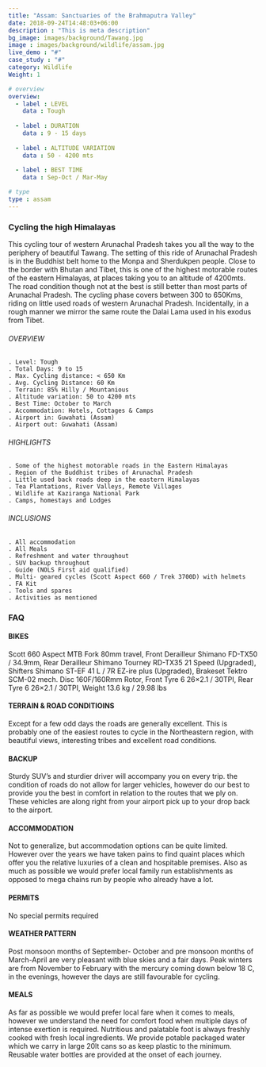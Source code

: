 ```yaml
---
title: "Assam: Sanctuaries of the Brahmaputra Valley"
date: 2018-09-24T14:48:03+06:00
description : "This is meta description"
bg_image: images/background/Tawang.jpg
image : images/background/wildlife/assam.jpg
live_demo : "#"
case_study : "#"
category: Wildlife
Weight: 1

# overview
overview:
  - label : LEVEL
    data : Tough
    
  - label : DURATION
    data : 9 - 15 days
    
  - label : ALTITUDE VARIATION
    data : 50 - 4200 mts
    
  - label : BEST TIME
    data : Sep-Oct / Mar-May 

# type
type : assam
---
```


### Cycling the high Himalayas

This cycling tour of western Arunachal Pradesh takes you all the way to the periphery of beautiful Tawang. The setting of this ride of Arunachal Pradesh is in the Buddhist belt home to the Monpa and Sherdukpen people. Close to the border with Bhutan and Tibet, this is one of the highest motorable routes of the eastern Himalayas, at places taking you to an altitude of 4200mts. The road condition though not at the best is still better than most parts of Arunachal Pradesh. The cycling phase covers between 300 to 650Kms, riding on little used roads of western Arunachal Pradesh. Incidentally, in a rough manner we mirror the same route the Dalai Lama used in his exodus from Tibet.



###### OVERVIEW
```
. Level: Tough
. Total Days: 9 to 15
. Max. Cycling distance: < 650 Km
. Avg. Cycling Distance: 60 Km
. Terrain: 85% Hilly / Mountanious
. Altitude variation: 50 to 4200 mts
. Best Time: October to March
. Accommodation: Hotels, Cottages & Camps
. Airport in: Guwahati (Assam)
. Airport out: Guwahati (Assam)
```




###### HIGHLIGHTS
```
. Some of the highest motorable roads in the Eastern Himalayas
. Region of the Buddhist tribes of Arunachal Pradesh
. Little used back roads deep in the eastern Himalayas
. Tea Plantations, River Valleys, Remote Villages
. Wildlife at Kaziranga National Park
. Camps, homestays and Lodges
```

###### INCLUSIONS
```
. All accommodation
. All Meals
. Refreshment and water throughout
. SUV backup throughout
. Guide (NOLS First aid qualified)
. Multi- geared cycles (Scott Aspect 660 / Trek 3700D) with helmets
. FA Kit
. Tools and spares
. Activities as mentioned
```

### FAQ

#### BIKES

Scott 660 Aspect MTB
Fork 80mm travel, Front Derailleur Shimano FD-TX50 / 34.9mm, Rear Derailleur Shimano Tourney RD-TX35 21 Speed (Upgraded), Shifters Shimano ST-EF 41 L / 7R EZ-ire plus (Upgraded), Brakeset Tektro SCM-02 mech. Disc 160F/160Rmm Rotor, Front Tyre 6 26×2.1 / 30TPI, Rear Tyre 6 26×2.1 / 30TPI, Weight 13.6 kg / 29.98 lbs

#### TERRAIN & ROAD CONDITIOINS

Except for a few odd days the roads are generally excellent. This is probably one of the easiest routes to cycle in the Northeastern region, with beautiful views, interesting tribes and excellent road conditions.

#### BACKUP
Sturdy SUV’s and sturdier driver will accompany you on every trip. the condition of roads do not allow for larger vehicles, however do our best to provide you the best in comfort in relation to the routes that we ply on. These vehicles are along right from your airport pick up to your drop back to the airport.

#### ACCOMMODATION
Not to generalize, but accommodation options can be quite limited. However over the years we have taken pains to find quaint places which offer you the relative luxuries of a clean and hospitable premises. Also as much as possible we would prefer local family run establishments as opposed to mega chains run by people who already have a lot.

#### PERMITS
No special permits required

#### WEATHER PATTERN
Post monsoon months of September- October and pre monsoon months of March-April are very pleasant with blue skies and a fair days. Peak winters are from November to February with the mercury coming down below 18 C, in the evenings, however the days are still favourable for cycling.

#### MEALS
As far as possible we would prefer local fare when it comes to meals, however we understand the need for comfort food when multiple days of intense exertion is required. Nutritious and palatable foot is always freshly cooked with fresh local ingredients. We provide potable packaged water which we carry in large 20lt cans so as keep plastic to the minimum. Reusable water bottles are provided at the onset of each journey.
